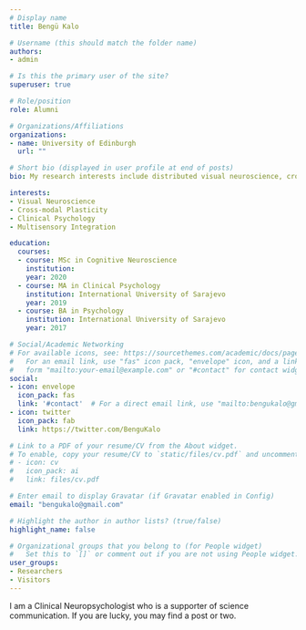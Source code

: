 ```yaml
---
# Display name
title: Bengü Kalo

# Username (this should match the folder name)
authors:
- admin

# Is this the primary user of the site?
superuser: true

# Role/position
role: Alumni

# Organizations/Affiliations
organizations:
- name: University of Edinburgh
  url: ""

# Short bio (displayed in user profile at end of posts)
bio: My research interests include distributed visual neuroscience, cross-modal plasticity and clinical psychology.

interests:
- Visual Neuroscience
- Cross-modal Plasticity
- Clinical Psychology
- Multisensory Integration

education:
  courses:
  - course: MSc in Cognitive Neuroscience
    institution: 
    year: 2020
  - course: MA in Clinical Psychology
    institution: International University of Sarajevo
    year: 2019
  - course: BA in Psychology
    institution: International University of Sarajevo
    year: 2017

# Social/Academic Networking
# For available icons, see: https://sourcethemes.com/academic/docs/page-builder/#icons
#   For an email link, use "fas" icon pack, "envelope" icon, and a link in the
#   form "mailto:your-email@example.com" or "#contact" for contact widget.
social:
- icon: envelope
  icon_pack: fas
  link: '#contact'  # For a direct email link, use "mailto:bengukalo@gmail.com".
- icon: twitter
  icon_pack: fab
  link: https://twitter.com/BenguKalo

# Link to a PDF of your resume/CV from the About widget.
# To enable, copy your resume/CV to `static/files/cv.pdf` and uncomment the lines below.
# - icon: cv
#   icon_pack: ai
#   link: files/cv.pdf

# Enter email to display Gravatar (if Gravatar enabled in Config)
email: "bengukalo@gmail.com"

# Highlight the author in author lists? (true/false)
highlight_name: false

# Organizational groups that you belong to (for People widget)
#   Set this to `[]` or comment out if you are not using People widget.
user_groups:
- Researchers
- Visitors
---
```


I am a Clinical Neuropsychologist who is a supporter of science communication. If you are lucky, you may find a post or two.
